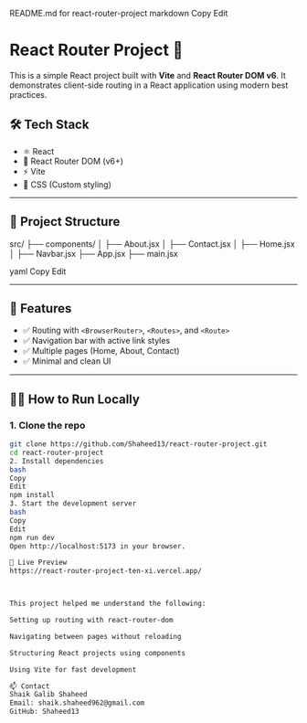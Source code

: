  README.md for react-router-project
markdown
Copy
Edit
# React Router Project 🚀

This is a simple React project built with **Vite** and **React Router DOM v6**. It demonstrates client-side routing in a React application using modern best practices.

## 🛠️ Tech Stack

- ⚛️ React
- 🧭 React Router DOM (v6+)
- ⚡ Vite
- 💅 CSS (Custom styling)

---

## 📁 Project Structure

src/
├── components/
│ ├── About.jsx
│ ├── Contact.jsx
│ ├── Home.jsx
│ ├── Navbar.jsx
├── App.jsx
├── main.jsx

yaml
Copy
Edit

---

## 🔄 Features

- ✅ Routing with `<BrowserRouter>`, `<Routes>`, and `<Route>`
- ✅ Navigation bar with active link styles
- ✅ Multiple pages (Home, About, Contact)
- ✅ Minimal and clean UI

---

## 🧑‍💻 How to Run Locally

### 1. Clone the repo

```bash
git clone https://github.com/Shaheed13/react-router-project.git
cd react-router-project
2. Install dependencies
bash
Copy
Edit
npm install
3. Start the development server
bash
Copy
Edit
npm run dev
Open http://localhost:5173 in your browser.

🔗 Live Preview
https://react-router-project-ten-xi.vercel.app/



This project helped me understand the following:

Setting up routing with react-router-dom

Navigating between pages without reloading

Structuring React projects using components

Using Vite for fast development

📫 Contact
Shaik Galib Shaheed
Email: shaik.shaheed962@gmail.com
GitHub: Shaheed13

